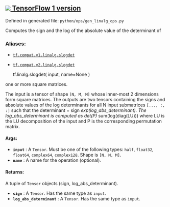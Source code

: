 [ ![](https://tensorflow.google.cn/images/tf_logo_32px.png) TensorFlow 1
version](/versions/r1.15/api_docs/python/tf/linalg/slogdet)  
---  
  
Defined in generated file: `python/ops/gen_linalg_ops.py`

Computes the sign and the log of the absolute value of the determinant of

### Aliases:

  * [`tf.compat.v1.linalg.slogdet`](/api_docs/python/tf/linalg/slogdet)
  * [`tf.compat.v2.linalg.slogdet`](/api_docs/python/tf/linalg/slogdet)

    
    
    tf.linalg.slogdet(
        input,
        name=None
    )
    

one or more square matrices.

The input is a tensor of shape `[N, M, M]` whose inner-most 2 dimensions form
square matrices. The outputs are two tensors containing the signs and absolute
values of the log determinants for all N input submatrices `[..., :, :]` such
that the determinant = sign _exp(log_abs_determinant). The log_abs_determinant
is computed as det(P)_ sum(log(diag(LU))) where LU is the LU decomposition of
the input and P is the corresponding permutation matrix.

#### Args:

  * **`input`** : A `Tensor`. Must be one of the following types: `half`, `float32`, `float64`, `complex64`, `complex128`. Shape is `[N, M, M]`.
  * **`name`** : A name for the operation (optional).

#### Returns:

A tuple of `Tensor` objects (sign, log_abs_determinant).

  * **`sign`** : A `Tensor`. Has the same type as `input`.
  * **`log_abs_determinant`** : A `Tensor`. Has the same type as `input`.

